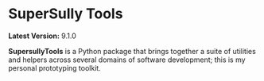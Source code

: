 SuperSully Tools
================

**Latest Version:** 9.1.0

**SupersullyTools** is a Python package that brings together a suite of utilities and helpers across several domains of
software development; this is my personal prototyping toolkit.
